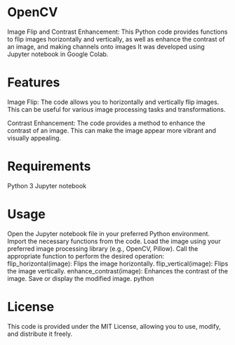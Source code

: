 # OpenCV
Image Flip and Contrast Enhancement:
This Python code provides functions to flip images horizontally and vertically, as well as enhance the contrast of an image, and making channels onto images It was developed using Jupyter notebook in Google Colab.

# Features
Image Flip: The code allows you to horizontally and vertically flip images. This can be useful for various image processing tasks and transformations.

Contrast Enhancement: The code provides a method to enhance the contrast of an image. This can make the image appear more vibrant and visually appealing.

# Requirements
Python 3
Jupyter notebook
# Usage
Open the Jupyter notebook file in your preferred Python environment.
Import the necessary functions from the code.
Load the image using your preferred image processing library (e.g., OpenCV, Pillow).
Call the appropriate function to perform the desired operation:
flip_horizontal(image): Flips the image horizontally.
flip_vertical(image): Flips the image vertically.
enhance_contrast(image): Enhances the contrast of the image.
Save or display the modified image.
python

# License
This code is provided under the MIT License, allowing you to use, modify, and distribute it freely.
